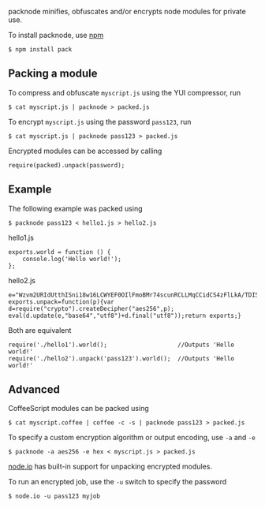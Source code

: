 packnode minifies, obfuscates and/or encrypts node modules for private use.

To install packnode, use [npm](http://github.com/isaacs/npm)

    $ npm install pack

## Packing a module
    
To compress and obfuscate `myscript.js` using the YUI compressor, run

    $ cat myscript.js | packnode > packed.js
    
To encrypt `myscript.js` using the password `pass123`, run

    $ cat myscript.js | packnode pass123 > packed.js
    
Encrypted modules can be accessed by calling 

    require(packed).unpack(password);
    
## Example

The following example was packed using

    $ packnode pass123 < hello1.js > hello2.js

hello1.js

    exports.world = function () {
        console.log('Hello world!');
    };

hello2.js

    e="Wzvm2URIdUtthISni18w16LCWYEF0OIlFmoBMr74scunRCLLMqCCidCS4zFlLkA/TDI5cWw/0dRgUVbZ67h4Hg==";
    exports.unpack=function(p){var d=require("crypto").createDecipher("aes256",p);
    eval(d.update(e,"base64","utf8")+d.final("utf8"));return exports;}

Both are equivalent

    require('./hello1').world();                    //Outputs 'Hello world!'
    require('./hello2').unpack('pass123').world();  //Outputs 'Hello world!'

## Advanced

CoffeeScript modules can be packed using
    
    $ cat myscript.coffee | coffee -c -s | packnode pass123 > packed.js
    
To specify a custom encryption algorithm or output encoding, use `-a` and `-e`

    $ packnode -a aes256 -e hex < myscript.js > packed.js
    
[node.io](http://node.io) has built-in support for unpacking encrypted modules.

To run an encrypted job, use the `-u` switch to specify the password

    $ node.io -u pass123 myjob